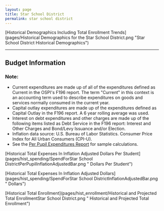 ```yaml
---
layout: page
title: Star School District
permalink: star school district
---
```



[Historical Demographics Including Total Enrollment Trends](pages/Historical Demographics for the Star School District.png "Star School District Historical Demographics")

___

## Budget Information
### Note:
- Current expenditures are made up of all of the expenditures defined as Current in the OSPI's F196 report. The term "Current" in this context is an accounting term used to describe expenditures on goods and services normally consumed in the current year.
- Capital outlay expenditures are made up of the expenditures defined as Capital Outlay in the F196 report. A 6 year rolling average was used.
- Interest on debt expenditures and other charges are made up of the following items listed as Debt Service in the F196 report: Interest and Other Charges and Bond/Levy Issuance and/or Election.
- Inflation data source: U.S. Bureau of Labor Statistics. Consumer Price Index for All Urban Consumers (CPI-U).
- See the [Per Pupil Expenditures Report](report_expenditures) for sample calculations.

[Historical Total Expenses In Inflation Adjusted Dollars Per Student](pages/hist_spending/SpendForStar School DistrictPerPupilInflationAdjustedBar.png " Dollars Per Student")

[Historical Total Expenses In Inflation Adjusted Dollars](pages/hist_spending/SpendForStar School DistrictInflationAdjustedBar.png " Dollars")

[Historical Total Enrollment](pages/hist_enrollment/Historical and Projected Total EnrollmentStar School District.png " Historical and Projected Total Enrollment")


